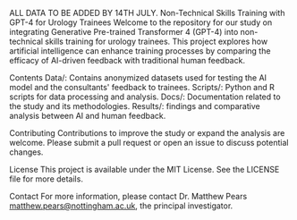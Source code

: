 ALL DATA TO BE ADDED BY 14TH JULY. Non-Technical Skills Training with GPT-4 for Urology Trainees
Welcome to the repository for our study on integrating Generative Pre-trained Transformer 4 (GPT-4) into non-technical skills training for urology trainees. This project explores how artificial intelligence can enhance training processes by comparing the efficacy of AI-driven feedback with traditional human feedback.

Contents
Data/: Contains anonymized datasets used for testing the AI model and the consultants' feedback to trainees.
Scripts/: Python and R scripts for data processing and analysis.
Docs/: Documentation related to the study and its methodologies.
Results/: findings and comparative analysis between AI and human feedback.


Contributing
Contributions to improve the study or expand the analysis are welcome. Please submit a pull request or open an issue to discuss potential changes.

License
This project is available under the MIT License. See the LICENSE file for more details.

Contact
For more information, please contact Dr. Matthew Pears matthew.pears@nottingham.ac.uk, the principal investigator.

